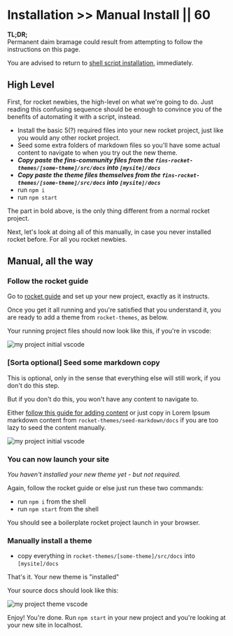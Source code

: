 # Installation >> Manual Install || 60

**TL;DR;**<br>Permanent daim bramage could result from attempting to follow the instructions on this page.

You are advised to return to [shell script installation](/fins/installation/shellScript/), immediately.

## High Level

First, for rocket newbies, the high-level on what we're going to do. Just reading this confusing sequence should be enough to convince you of the benefits of automating it with a script, instead.

- Install the basic 5(?) required files into your new rocket project, just like you would any other rocket project.
- Seed some extra folders of markdown files so you'll have some actual content to navigate to when you try out the new theme.
- _**Copy paste the fins-community files from the `fins-rocket-themes/[some-theme]/src/docs` into `[mysite]/docs`**_
- _**Copy paste the theme files themselves from the `fins-rocket-themes/[some-theme]/src/docs` into `[mysite]/docs`**_
- run `npm i`
- run `npm start`

The part in bold above, is the only thing different from a normal rocket project.

Next, let's look at doing all of this manually, in case you never installed rocket before. For all you rocket newbies.

## Manual, all the way

### Follow the rocket guide

Go to [rocket guide](https://rocket.modern-web.dev/guides/first-pages/getting-started/) and set up your new project, exactly as it instructs.

Once you get it all running and you're satisfied that you understand it, you are ready to add a theme from `rocket-themes`, as below.

Your running project files should now look like this, if you're in vscode:

<img class="bordered" src="https://storage.googleapis.com/betterology-com.appspot.com/webappwriter/img/my-project-initial-vscode.jpg" alt="my project initial vscode" />

### [Sorta optional] Seed some markdown copy

This is optional, only in the sense that everything else will still work, if you don't do this step.

But if you don't do this, you won't have any content to navigate to.

Either [follow this guide for adding content](https://rocket.modern-web.dev/guides/first-pages/adding-pages/) or just copy in Lorem Ipsum markdown content from `rocket-themes/seed-markdown/docs` if you are too lazy to seed the content manually.

<img class="bordered" src="https://storage.googleapis.com/betterology-com.appspot.com/webappwriter/img/my-project-lorem-vscode.jpg" alt="my project initial vscode" />

### You can now launch your site

_You haven't installed your new theme yet - but not required._

Again, follow the rocket guide or else just run these two commands:

- run `npm i` from the shell
- run `npm start` from the shell

You should see a boilerplate rocket project launch in your browser.

### Manually install a theme

- copy everything in `rocket-themes/[some-theme]/src/docs` into `[mysite]/docs`

That's it. Your new theme is "installed"

Your source docs should look like this:

<img class="bordered" src="https://storage.googleapis.com/betterology-com.appspot.com/webappwriter/img/my-project-theme-vscode.jpg" alt="my project theme vscode" />

Enjoy! You're done. Run `npm start` in your new project and you're looking at your new site in localhost.

